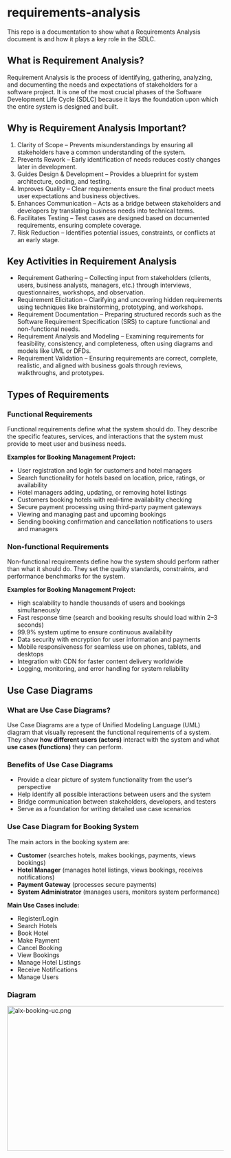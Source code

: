 # requirements-analysis
This repo is a documentation to show what a Requirements Analysis document is and how it plays a key role in the SDLC.

## What is Requirement Analysis?
Requirement Analysis is the process of identifying, gathering, analyzing, and documenting the needs and expectations of stakeholders for a software project. It is one of the most crucial phases of the Software Development Life Cycle (SDLC) because it lays the foundation upon which the entire system is designed and built.

## Why is Requirement Analysis Important?
1. Clarity of Scope – Prevents misunderstandings by ensuring all stakeholders have a common understanding of the system.
2. Prevents Rework – Early identification of needs reduces costly changes later in development.
3. Guides Design & Development – Provides a blueprint for system architecture, coding, and testing.
4. Improves Quality – Clear requirements ensure the final product meets user expectations and business objectives.
5. Enhances Communication – Acts as a bridge between stakeholders and developers by translating business needs into technical terms.
6. Facilitates Testing – Test cases are designed based on documented requirements, ensuring complete coverage.
7. Risk Reduction – Identifies potential issues, constraints, or conflicts at an early stage.

## Key Activities in Requirement Analysis
* Requirement Gathering – Collecting input from stakeholders (clients, users, business analysts, managers, etc.) through interviews, questionnaires, workshops, and observation.
* Requirement Elicitation – Clarifying and uncovering hidden requirements using techniques like brainstorming, prototyping, and workshops.
* Requirement Documentation – Preparing structured records such as the Software Requirement Specification (SRS) to capture functional and non-functional needs.
* Requirement Analysis and Modeling – Examining requirements for feasibility, consistency, and completeness, often using diagrams and models like UML or DFDs.
* Requirement Validation – Ensuring requirements are correct, complete, realistic, and aligned with business goals through reviews, walkthroughs, and prototypes.

## Types of Requirements
### Functional Requirements  
Functional requirements define what the system should do. They describe the specific features, services, and interactions that the system must provide to meet user and business needs.

**Examples for Booking Management Project:**  
- User registration and login for customers and hotel managers  
- Search functionality for hotels based on location, price, ratings, or availability  
- Hotel managers adding, updating, or removing hotel listings  
- Customers booking hotels with real-time availability checking  
- Secure payment processing using third-party payment gateways  
- Viewing and managing past and upcoming bookings  
- Sending booking confirmation and cancellation notifications to users and managers  

### Non-functional Requirements  
Non-functional requirements define how the system should perform rather than what it should do. They set the quality standards, constraints, and performance benchmarks for the system.

**Examples for Booking Management Project:**  
- High scalability to handle thousands of users and bookings simultaneously  
- Fast response time (search and booking results should load within 2–3 seconds)  
- 99.9% system uptime to ensure continuous availability  
- Data security with encryption for user information and payments  
- Mobile responsiveness for seamless use on phones, tablets, and desktops  
- Integration with CDN for faster content delivery worldwide  
- Logging, monitoring, and error handling for system reliability

## Use Case Diagrams

### What are Use Case Diagrams?
Use Case Diagrams are a type of Unified Modeling Language (UML) diagram that visually represent the functional requirements of a system. They show **how different users (actors)** interact with the system and what **use cases (functions)** they can perform.  

### Benefits of Use Case Diagrams
- Provide a clear picture of system functionality from the user’s perspective  
- Help identify all possible interactions between users and the system  
- Bridge communication between stakeholders, developers, and testers  
- Serve as a foundation for writing detailed use case scenarios  

### Use Case Diagram for Booking System
The main actors in the booking system are:  
- **Customer** (searches hotels, makes bookings, payments, views bookings)  
- **Hotel Manager** (manages hotel listings, views bookings, receives notifications)  
- **Payment Gateway** (processes secure payments)  
- **System Administrator** (manages users, monitors system performance)  

**Main Use Cases include:**  
- Register/Login  
- Search Hotels  
- Book Hotel  
- Make Payment  
- Cancel Booking  
- View Bookings  
- Manage Hotel Listings  
- Receive Notifications  
- Manage Users  

### Diagram
<img width="578" height="337" alt="alx-booking-uc.png" src="https://github.com/user-attachments/assets/e9fb59e5-68da-4cba-8739-52bf397f8645" />
